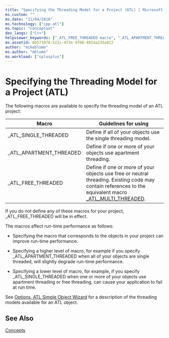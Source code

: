 ```yaml
---
title: "Specifying the Threading Model for a Project (ATL) | Microsoft Docs"
ms.custom: ""
ms.date: "11/04/2016"
ms.technology: ["cpp-atl"]
ms.topic: "conceptual"
dev_langs: ["C++"]
helpviewer_keywords: ["_ATL_FREE_THREADED macro", "_ATL_APARTMENT_THREADED macro", "ATL, multithreading", "threading [ATL], models", "_ATL_SINGLE_THREADED macro"]
ms.assetid: 6b571078-521c-4f3e-9f08-482aa235a822
author: "mikeblome"
ms.author: "mblome"
ms.workload: ["cplusplus"]
---
```

# Specifying the Threading Model for a Project (ATL)

The following macros are available to specify the threading model of an ATL project:

|Macro|Guidelines for using|
|-----------|--------------------------|
|_ATL_SINGLE_THREADED|Define if all of your objects use the single threading model.|
|_ATL_APARTMENT_THREADED|Define if one or more of your objects use apartment threading.|
|_ATL_FREE_THREADED|Define if one or more of your objects use free or neutral threading. Existing code may contain references to the equivalent macro [_ATL_MULTI_THREADED](reference/compiler-options-macros.md#_atl_multi_threaded).|

If you do not define any of these macros for your project, _ATL_FREE_THREADED will be in effect.

The macros affect run-time performance as follows:

- Specifying the macro that corresponds to the objects in your project can improve run-time performance.

- Specifying a higher level of macro, for example if you specify _ATL_APARTMENT_THREADED when all of your objects are single threaded, will slightly degrade run-time performance.

- Specifying a lower level of macro, for example, if you specify _ATL_SINGLE_THREADED when one or more of your objects use apartment threading or free threading, can cause your application to fail at run time.

See [Options, ATL Simple Object Wizard](../atl/reference/options-atl-simple-object-wizard.md) for a description of the threading models available for an ATL object.

## See Also

[Concepts](../atl/active-template-library-atl-concepts.md)

